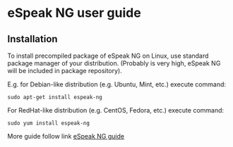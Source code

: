 # eSpeak NG user guide

## Installation

To install precompiled package of eSpeak NG on Linux, use standard package manager of your
distribution. (Probably is very high, eSpeak NG will be included in package repository).

E.g. for Debian-like distribution (e.g. Ubuntu, Mint, etc.) execute command:

    sudo apt-get install espeak-ng

For RedHat-like distribution (e.g. CentOS, Fedora, etc.) execute command:

    sudo yum install espeak-ng

More guide follow link [eSpeak NG guide](https://github.com/espeak-ng/espeak-ng/blob/master/docs/guide.md)
